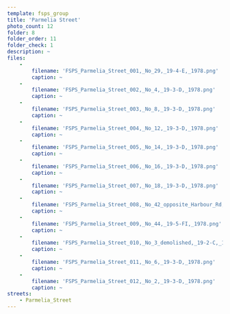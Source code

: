 ```yaml
---
template: fsps_group
title: 'Parmelia Street'
photo_count: 12
folder: 8
folder_order: 11
folder_check: 1
description: ~
files:
    -
        filename: 'FSPS_Parmelia_Street_001,_No_29,_19-4-E,_1978.png'
        caption: ~
    -
        filename: 'FSPS_Parmelia_Street_002,_No_4,_19-3-D,_1978.png'
        caption: ~
    -
        filename: 'FSPS_Parmelia_Street_003,_No_8,_19-3-D,_1978.png'
        caption: ~
    -
        filename: 'FSPS_Parmelia_Street_004,_No_12,_19-3-D,_1978.png'
        caption: ~
    -
        filename: 'FSPS_Parmelia_Street_005,_No_14,_19-3-D,_1978.png'
        caption: ~
    -
        filename: 'FSPS_Parmelia_Street_006,_No_16,_19-3-D,_1978.png'
        caption: ~
    -
        filename: 'FSPS_Parmelia_Street_007,_No_18,_19-3-D,_1978.png'
        caption: ~
    -
        filename: 'FSPS_Parmelia_Street_008,_No_42_opposite_Harbour_Rd,_19-5-FI.png'
        caption: ~
    -
        filename: 'FSPS_Parmelia_Street_009,_No_44,_19-5-FI,_1978.png'
        caption: ~
    -
        filename: 'FSPS_Parmelia_Street_010,_No_3_demolished,_19-2-C,_1978.png'
        caption: ~
    -
        filename: 'FSPS_Parmelia_Street_011,_No_6,_19-3-D,_1978.png'
        caption: ~
    -
        filename: 'FSPS_Parmelia_Street_012,_No_2,_19-3-D,_1978.png'
        caption: ~
streets:
    - Parmelia_Street
---
```

